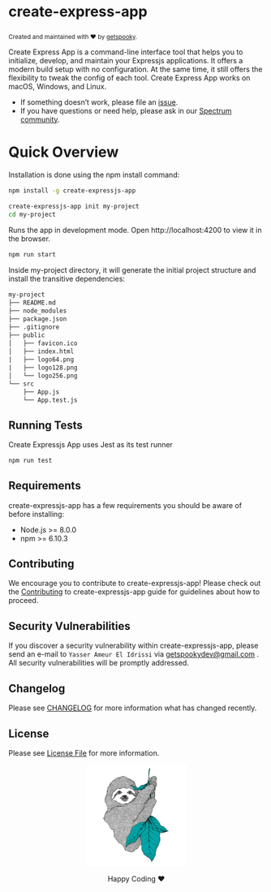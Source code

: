 # create-express-app

<sub>Created and maintained with ❤️ by <a href="https://github.com/getspooky">getspooky</a>.</sub>

Create Express App is a command-line interface tool that helps you to initialize, develop, and maintain your Expressjs applications.
It offers a modern build setup with no configuration. At the same time, it still offers the flexibility to tweak the config of each tool.
Create Express App works on macOS, Windows, and Linux.<br>

- If something doesn’t work, please file an [issue](https://github.com/getspooky/create-express-app/issues).<br>
- If you have questions or need help, please ask in our [Spectrum community]().

# Quick Overview

Installation is done using the npm install command:

```sh
npm install -g create-expressjs-app
```

```sh
create-expressjs-app init my-project
cd my-project
```

Runs the app in development mode.
Open http://localhost:4200 to view it in the browser.

```sh
npm run start
```

Inside my-project directory, it will generate the initial project structure and install the transitive dependencies:

```
my-project
├── README.md
├── node_modules
├── package.json
├── .gitignore
├── public
│   ├── favicon.ico
│   ├── index.html
|   ├── logo64.png
|   ├── logo128.png
│   └── logo256.png
└── src
    ├── App.js
    └── App.test.js
```

## Running Tests

Create Expressjs App uses Jest as its test runner

```sh
npm run test
```

## Requirements

create-expressjs-app has a few requirements you should be aware of before installing:

- Node.js >= 8.0.0
- npm >= 6.10.3

## Contributing

We encourage you to contribute to create-expressjs-app! Please check out the [Contributing](/Contributing.md) to create-expressjs-app guide for guidelines about how to proceed.

## Security Vulnerabilities

If you discover a security vulnerability within create-expressjs-app, please send an e-mail to `Yasser Ameur El Idrissi` via getspookydev@gmail.com . All security vulnerabilities will be promptly addressed.

## Changelog

Please see [CHANGELOG](CHANGELOG.md) for more information what has changed recently.

## License

Please see [License File](LICENSE.md) for more information.

<p align="center">
 <img src="docs/media/coding.jpeg" width="200" height="200" />
</p>

<div align="center">
   Happy Coding ❤️
</div>
